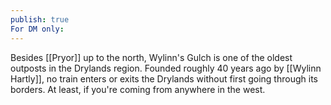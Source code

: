 ```yaml
---
publish: true
For DM only:
---
```

Besides [[Pryor]] up to the north, Wylinn's Gulch is one of the oldest outposts in the Drylands region. Founded roughly 40 years ago by [[Wylinn Hartly]], no train enters or exits the Drylands without first going through its borders. At least, if you're coming from anywhere in the west.